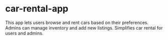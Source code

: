 # car-rental-app
This app lets users browse and rent cars based on their preferences. Admins can manage inventory and add new listings. Simplifies car rental for users and admins.

